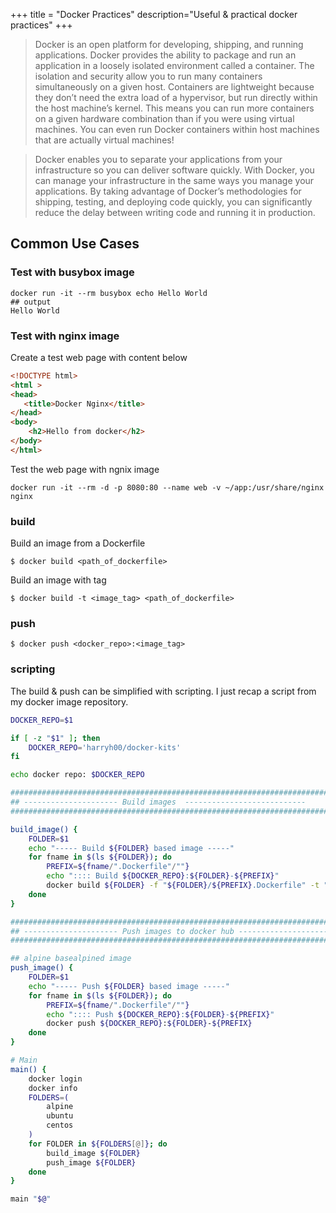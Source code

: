 +++
title = "Docker Practices"
description="Useful & practical docker practices"
+++

> Docker is an open platform for developing, shipping, and running applications. Docker provides the ability to package and run an application in a loosely isolated environment called a container. The isolation and security allow you to run many containers simultaneously on a given host. Containers are lightweight because they don’t need the extra load of a hypervisor, but run directly within the host machine’s kernel. This means you can run more containers on a given hardware combination than if you were using virtual machines. You can even run Docker containers within host machines that are actually virtual machines!

> Docker enables you to separate your applications from your infrastructure so you can deliver software quickly. With Docker, you can manage your infrastructure in the same ways you manage your applications. By taking advantage of Docker’s methodologies for shipping, testing, and deploying code quickly, you can significantly reduce the delay between writing code and running it in production.


## Common Use Cases

### Test with busybox image

```
docker run -it --rm busybox echo Hello World
## output 
Hello World
```

### Test with nginx image

Create a test web page with content below

```html
<!DOCTYPE html>
<html >
<head>
   <title>Docker Nginx</title>
</head>
<body>
    <h2>Hello from docker</h2>
</body>
</html>
```

Test the web page with ngnix image

```
docker run -it --rm -d -p 8080:80 --name web -v ~/app:/usr/share/nginx nginx
```

### build 

Build an image from a Dockerfile

    $ docker build <path_of_dockerfile>

Build an image with tag

    $ docker build -t <image_tag> <path_of_dockerfile>



### push 

    $ docker push <docker_repo>:<image_tag>

### scripting

The build & push can be simplified with scripting. I just recap a script from my docker image repository.

```bash
DOCKER_REPO=$1

if [ -z "$1" ]; then 
    DOCKER_REPO='harryh00/docker-kits'
fi

echo docker repo: $DOCKER_REPO

#########################################################################################
## --------------------- Build images  ---------------------------
#########################################################################################

build_image() {
    FOLDER=$1
    echo "----- Build ${FOLDER} based image -----"
    for fname in $(ls ${FOLDER}); do
        PREFIX=${fname/".Dockerfile"/""}
        echo ":::: Build ${DOCKER_REPO}:${FOLDER}-${PREFIX}"
        docker build ${FOLDER} -f "${FOLDER}/${PREFIX}.Dockerfile" -t "${DOCKER_REPO}:${FOLDER}-${PREFIX}"
    done
}

#########################################################################################
## --------------------- Push images to docker hub ---------------------------
#########################################################################################

## alpine basealpined image
push_image() {
    FOLDER=$1
    echo "----- Push ${FOLDER} based image -----"
    for fname in $(ls ${FOLDER}); do
        PREFIX=${fname/".Dockerfile"/""}
        echo ":::: Push ${DOCKER_REPO}:${FOLDER}-${PREFIX}"
        docker push ${DOCKER_REPO}:${FOLDER}-${PREFIX}
    done
}

# Main
main() {
    docker login
    docker info
    FOLDERS=(
        alpine
        ubuntu
        centos
    )
    for FOLDER in ${FOLDERS[@]}; do
        build_image ${FOLDER}
        push_image ${FOLDER}
    done
}

main "$@"
```




    
